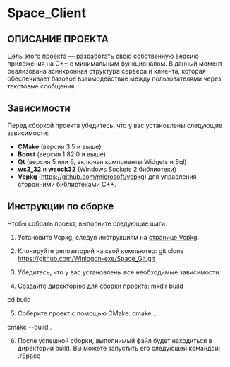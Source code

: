 # Space_Client

## ОПИСАНИЕ ПРОЕКТА

Цель этого проекта — разработать свою собственную версию приложения на C++ с минимальным функционалом. В данный момент реализована асинхронная структура сервера и клиента, которая обеспечивает базовое взаимодействие между пользователями через текстовые сообщения. 

## Зависимости

Перед сборкой проекта убедитесь, что у вас установлены следующие зависимости:

- **CMake** (версия 3.5 и выше)
- **Boost** (версия 1.82.0 и выше)
- **Qt** (версия 5 или 6, включая компоненты Widgets и Sql)
- **ws2_32** и **wsock32** (Windows Sockets 2 библиотеки)
- **Vcpkg** (https://github.com/microsoft/vcpkg) для управления сторонними библиотеками C++.

## Инструкции по сборке

Чтобы собрать проект, выполните следующие шаги:

1. Установите Vcpkg, следуя инструкциям на [странице Vcpkg](https://github.com/microsoft/vcpkg).

2. Клонируйте репозиторий на свой компьютер:
 git clone https://github.com/Winlogon-exe/Space_Git.git

3. Убедитесь, что у вас установлены все необходимые зависимости.

4. Создайте директорию для сборки проекта:
mkdir build

cd build

5. Соберите проект с помощью CMake:
cmake ..

cmake --build .

6. После успешной сборки, выполнимый файл будет находиться в директории build. Вы можете запустить его следующей командой:
./Space





